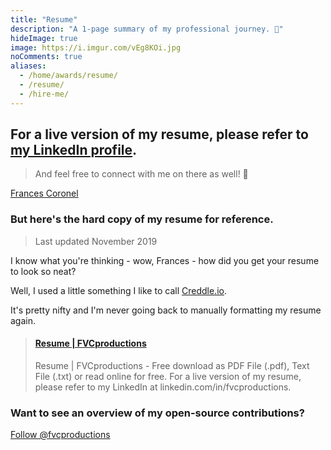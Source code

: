 ```yaml
---
title: "Resume"
description: "A 1-page summary of my professional journey. 📝"
hideImage: true
image: https://i.imgur.com/vEg8KOi.jpg
noComments: true
aliases:
  - /home/awards/resume/
  - /resume/
  - /hire-me/
---
```


## For a live version of my resume, please refer to [my LinkedIn profile](https://linkedin.com/in/fvcproductions).

> And feel free to connect with me on there as well! 👥️

<div class="LI-profile-badge"  data-version="v1" data-size="large" data-locale="en_US" data-type="horizontal" data-theme="light" data-vanity="fvcproductions"><a class="LI-simple-link" href='https://www.linkedin.com/in/fvcproductions?trk=profile-badge'>Frances Coronel</a></div>

### But here's the hard copy of my resume for reference.

> Last updated November 2019

I know what you're thinking - wow, Frances - how did you get your resume to look so neat?

Well, I used a little something I like to call [Creddle.io](https://resume.creddle.io/review/870o0jjlt23).

It's pretty nifty and I'm never going back to manually formatting my resume again.

<blockquote class="embedly-card" data-card-controls="0"><h4><a href="https://www.scribd.com/document/324348340/Resume-FVCproductions">Resume | FVCproductions</a></h4><p>Resume | FVCproductions - Free download as PDF File (.pdf), Text File (.txt) or read online for free. For a live version of my resume, please refer to my LinkedIn at linkedin.com/in/fvcproductions.</p></blockquote>
<script async src="//cdn.embedly.com/widgets/platform.js" charset="UTF-8"></script>

### Want to see an overview of my open-source contributions?

<a class="github-button" href="https://github.com/fvcproductions" data-size="large" data-show-count="true" aria-label="Follow @fvcproductions on GitHub">Follow @fvcproductions</a>